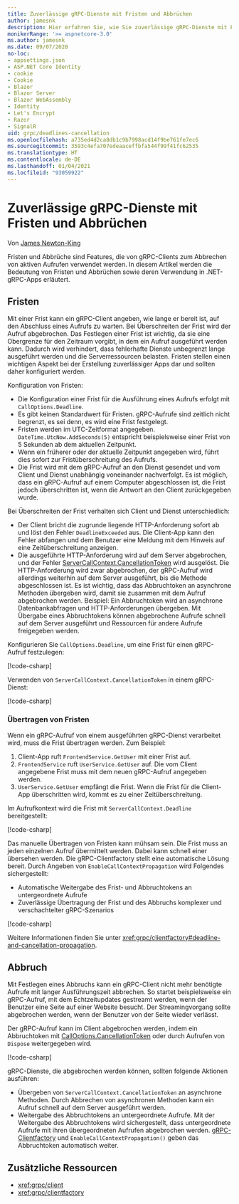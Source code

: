 ```yaml
---
title: Zuverlässige gRPC-Dienste mit Fristen und Abbrüchen
author: jamesnk
description: Hier erfahren Sie, wie Sie zuverlässige gRPC-Dienste mit Fristen und Abbrüchen in .NET erstellen.
monikerRange: '>= aspnetcore-3.0'
ms.author: jamesnk
ms.date: 09/07/2020
no-loc:
- appsettings.json
- ASP.NET Core Identity
- cookie
- Cookie
- Blazor
- Blazor Server
- Blazor WebAssembly
- Identity
- Let's Encrypt
- Razor
- SignalR
uid: grpc/deadlines-cancellation
ms.openlocfilehash: a735ed4d2ca8db1c9b7998acd14f9be761fe7ec6
ms.sourcegitcommit: 3593c4efa707edeaaceffbfa544f99f41fc62535
ms.translationtype: HT
ms.contentlocale: de-DE
ms.lasthandoff: 01/04/2021
ms.locfileid: "93059922"
---
```

# <a name="reliable-grpc-services-with-deadlines-and-cancellation"></a>Zuverlässige gRPC-Dienste mit Fristen und Abbrüchen

Von [James Newton-King](https://twitter.com/jamesnk)

Fristen und Abbrüche sind Features, die von gRPC-Clients zum Abbrechen von aktiven Aufrufen verwendet werden. In diesem Artikel werden die Bedeutung von Fristen und Abbrüchen sowie deren Verwendung in .NET-gRPC-Apps erläutert.

## <a name="deadlines"></a>Fristen

Mit einer Frist kann ein gRPC-Client angeben, wie lange er bereit ist, auf den Abschluss eines Aufrufs zu warten. Bei Überschreiten der Frist wird der Aufruf abgebrochen. Das Festlegen einer Frist ist wichtig, da sie eine Obergrenze für den Zeitraum vorgibt, in dem ein Aufruf ausgeführt werden kann. Dadurch wird verhindert, dass fehlerhafte Dienste unbegrenzt lange ausgeführt werden und die Serverressourcen belasten. Fristen stellen einen wichtigen Aspekt bei der Erstellung zuverlässiger Apps dar und sollten daher konfiguriert werden.

Konfiguration von Fristen:

* Die Konfiguration einer Frist für die Ausführung eines Aufrufs erfolgt mit `CallOptions.Deadline`.
* Es gibt keinen Standardwert für Fristen. gRPC-Aufrufe sind zeitlich nicht begrenzt, es sei denn, es wird eine Frist festgelegt.
* Fristen werden im UTC-Zeitformat angegeben. `DateTime.UtcNow.AddSeconds(5)` entspricht beispielsweise einer Frist von 5 Sekunden ab dem aktuellen Zeitpunkt.
* Wenn ein früherer oder der aktuelle Zeitpunkt angegeben wird, führt dies sofort zur Fristüberschreitung des Aufrufs.
* Die Frist wird mit dem gRPC-Aufruf an den Dienst gesendet und vom Client und Dienst unabhängig voneinander nachverfolgt. Es ist möglich, dass ein gRPC-Aufruf auf einem Computer abgeschlossen ist, die Frist jedoch überschritten ist, wenn die Antwort an den Client zurückgegeben wurde.

Bei Überschreiten der Frist verhalten sich Client und Dienst unterschiedlich:

* Der Client bricht die zugrunde liegende HTTP-Anforderung sofort ab und löst den Fehler `DeadlineExceeded` aus. Die Client-App kann den Fehler abfangen und dem Benutzer eine Meldung mit dem Hinweis auf eine Zeitüberschreitung anzeigen.
* Die ausgeführte HTTP-Anforderung wird auf dem Server abgebrochen, und der Fehler [ServerCallContext.CancellationToken](xref:System.Threading.CancellationToken) wird ausgelöst. Die HTTP-Anforderung wird zwar abgebrochen, der gRPC-Aufruf wird allerdings weiterhin auf dem Server ausgeführt, bis die Methode abgeschlossen ist. Es ist wichtig, dass das Abbruchtoken an asynchrone Methoden übergeben wird, damit sie zusammen mit dem Aufruf abgebrochen werden. Beispiel: Ein Abbruchtoken wird an asynchrone Datenbankabfragen und HTTP-Anforderungen übergeben. Mit Übergabe eines Abbruchtokens können abgebrochene Aufrufe schnell auf dem Server ausgeführt und Ressourcen für andere Aufrufe freigegeben werden.

Konfigurieren Sie `CallOptions.Deadline`, um eine Frist für einen gRPC-Aufruf festzulegen:

[!code-csharp[](~/grpc/deadlines-cancellation/deadline-client.cs?highlight=7,12)]

Verwenden von `ServerCallContext.CancellationToken` in einem gRPC-Dienst:

[!code-csharp[](~/grpc/deadlines-cancellation/deadline-server.cs?highlight=5)]

### <a name="propagating-deadlines"></a>Übertragen von Fristen

Wenn ein gRPC-Aufruf von einem ausgeführten gRPC-Dienst verarbeitet wird, muss die Frist übertragen werden. Zum Beispiel:

1. Client-App ruft `FrontendService.GetUser` mit einer Frist auf.
2. `FrontendService` ruft `UserService.GetUser` auf. Die vom Client angegebene Frist muss mit dem neuen gRPC-Aufruf angegeben werden.
3. `UserService.GetUser` empfängt die Frist. Wenn die Frist für die Client-App überschritten wird, kommt es zu einer Zeitüberschreitung.

Im Aufrufkontext wird die Frist mit `ServerCallContext.Deadline` bereitgestellt:

[!code-csharp[](~/grpc/deadlines-cancellation/deadline-propagate.cs?highlight=7)]

Das manuelle Übertragen von Fristen kann mühsam sein. Die Frist muss an jeden einzelnen Aufruf übermittelt werden. Dabei kann schnell einer übersehen werden. Die gRPC-Clientfactory stellt eine automatische Lösung bereit. Durch Angeben von `EnableCallContextPropagation` wird Folgendes sichergestellt:

* Automatische Weitergabe des Frist- und Abbruchtokens an untergeordnete Aufrufe
* Zuverlässige Übertragung der Frist und des Abbruchs komplexer und verschachtelter gRPC-Szenarios

[!code-csharp[](~/grpc/deadlines-cancellation/clientfactory-propagate.cs?highlight=6)]

Weitere Informationen finden Sie unter <xref:grpc/clientfactory#deadline-and-cancellation-propagation>.

## <a name="cancellation"></a>Abbruch

Mit Festlegen eines Abbruchs kann ein gRPC-Client nicht mehr benötigte Aufrufe mit langer Ausführungszeit abbrechen. So startet beispielsweise ein gRPC-Aufruf, mit dem Echtzeitupdates gestreamt werden, wenn der Benutzer eine Seite auf einer Website besucht. Der Streamingvorgang sollte abgebrochen werden, wenn der Benutzer von der Seite wieder verlässt.

Der gRPC-Aufruf kann im Client abgebrochen werden, indem ein Abbruchtoken mit [CallOptions.CancellationToken](xref:System.Threading.CancellationToken) oder durch Aufrufen von `Dispose` weitergegeben wird.

[!code-csharp[](~/grpc/deadlines-cancellation/cancellation-client.cs?highlight=19)]

gRPC-Dienste, die abgebrochen werden können, sollten folgende Aktionen ausführen:
* Übergeben von `ServerCallContext.CancellationToken` an asynchrone Methoden. Durch Abbrechen von asynchronen Methoden kann ein Aufruf schnell auf dem Server ausgeführt werden.
* Weitergabe des Abbruchtokens an untergeordnete Aufrufe. Mit der Weitergabe des Abbruchtokens wird sichergestellt, dass untergeordnete Aufrufe mit ihren übergeordneten Aufrufen abgebrochen werden. [gRPC-Clientfactory](xref:grpc/clientfactory) und `EnableCallContextPropagation()` geben das Abbruchtoken automatisch weiter.

## <a name="additional-resources"></a>Zusätzliche Ressourcen

* <xref:grpc/client>
* <xref:grpc/clientfactory>
